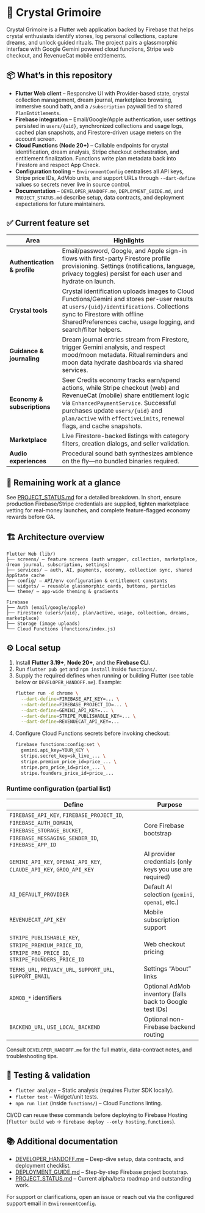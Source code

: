 # 🔮 Crystal Grimoire

Crystal Grimoire is a Flutter web application backed by Firebase that helps crystal enthusiasts identify stones, log personal collections, capture dreams, and unlock guided rituals. The project pairs a glassmorphic interface with Google Gemini powered cloud functions, Stripe web checkout, and RevenueCat mobile entitlements.

## 📦 What’s in this repository

- **Flutter Web client** – Responsive UI with Provider-based state, crystal collection management, dream journal, marketplace browsing, immersive sound bath, and a `/subscription` paywall tied to shared `PlanEntitlements`.
- **Firebase integration** – Email/Google/Apple authentication, user settings persisted in `users/{uid}`, synchronized collections and usage logs, cached plan snapshots, and Firestore-driven usage meters on the account screen.
- **Cloud Functions (Node 20+)** – Callable endpoints for crystal identification, dream analysis, Stripe checkout orchestration, and entitlement finalization. Functions write plan metadata back into Firestore and respect App Check.
- **Configuration tooling** – `EnvironmentConfig` centralises all API keys, Stripe price IDs, AdMob units, and support URLs through `--dart-define` values so secrets never live in source control.
- **Documentation** – `DEVELOPER_HANDOFF.me`, `DEPLOYMENT_GUIDE.md`, and `PROJECT_STATUS.md` describe setup, data contracts, and deployment expectations for future maintainers.

## ✅ Current feature set

| Area | Highlights |
| --- | --- |
| **Authentication & profile** | Email/password, Google, and Apple sign-in flows with first-party Firestore profile provisioning. Settings (notifications, language, privacy toggles) persist for each user and hydrate on launch. |
| **Crystal tools** | Crystal identification uploads images to Cloud Functions/Gemini and stores per-user results at `users/{uid}/identifications`. Collections sync to Firestore with offline SharedPreferences cache, usage logging, and search/filter helpers. |
| **Guidance & journaling** | Dream journal entries stream from Firestore, trigger Gemini analysis, and respect mood/moon metadata. Ritual reminders and moon data hydrate dashboards via shared services. |
| **Economy & subscriptions** | Seer Credits economy tracks earn/spend actions, while Stripe checkout (web) and RevenueCat (mobile) share entitlement logic via `EnhancedPaymentService`. Successful purchases update `users/{uid}` and `plan/active` with `effectiveLimits`, renewal flags, and cache snapshots. |
| **Marketplace** | Live Firestore-backed listings with category filters, creation dialogs, and seller validation. |
| **Audio experiences** | Procedural sound bath synthesizes ambience on the fly—no bundled binaries required. |

## 🚧 Remaining work at a glance

See [PROJECT_STATUS.md](PROJECT_STATUS.md) for a detailed breakdown. In short, ensure production Firebase/Stripe credentials are supplied, tighten marketplace vetting for real-money launches, and complete feature-flagged economy rewards before GA.

## 🏗 Architecture overview

```
Flutter Web (lib/)
├── screens/ – feature screens (auth wrapper, collection, marketplace, dream journal, subscription, settings)
├── services/ – auth, AI, payments, economy, collection sync, shared AppState cache
├── config/ – API/env configuration & entitlement constants
├── widgets/ – reusable glassmorphic cards, buttons, particles
└── theme/ – app-wide theming & gradients

Firebase
├── Auth (email/google/apple)
├── Firestore (users/{uid}, plan/active, usage, collection, dreams, marketplace)
├── Storage (image uploads)
└── Cloud Functions (functions/index.js)
```

## ⚙️ Local setup

1. Install **Flutter 3.19+**, **Node 20+**, and the **Firebase CLI**.
2. Run `flutter pub get` and `npm install` inside `functions/`.
3. Supply the required defines when running or building Flutter (see table below or `DEVELOPER_HANDOFF.me`). Example:
   ```bash
   flutter run -d chrome \
     --dart-define=FIREBASE_API_KEY=... \
     --dart-define=FIREBASE_PROJECT_ID=... \
     --dart-define=GEMINI_API_KEY=... \
     --dart-define=STRIPE_PUBLISHABLE_KEY=... \
     --dart-define=REVENUECAT_API_KEY=...
   ```
4. Configure Cloud Functions secrets before invoking checkout:
   ```bash
   firebase functions:config:set \
     gemini.api_key=YOUR_KEY \
     stripe.secret_key=sk_live_... \
     stripe.premium_price_id=price_... \
     stripe.pro_price_id=price_... \
     stripe.founders_price_id=price_...
   ```

### Runtime configuration (partial list)

| Define | Purpose |
| --- | --- |
| `FIREBASE_API_KEY`, `FIREBASE_PROJECT_ID`, `FIREBASE_AUTH_DOMAIN`, `FIREBASE_STORAGE_BUCKET`, `FIREBASE_MESSAGING_SENDER_ID`, `FIREBASE_APP_ID` | Core Firebase bootstrap |
| `GEMINI_API_KEY`, `OPENAI_API_KEY`, `CLAUDE_API_KEY`, `GROQ_API_KEY` | AI provider credentials (only keys you use are required) |
| `AI_DEFAULT_PROVIDER` | Default AI selection (`gemini`, `openai`, etc.) |
| `REVENUECAT_API_KEY` | Mobile subscription support |
| `STRIPE_PUBLISHABLE_KEY`, `STRIPE_PREMIUM_PRICE_ID`, `STRIPE_PRO_PRICE_ID`, `STRIPE_FOUNDERS_PRICE_ID` | Web checkout pricing |
| `TERMS_URL`, `PRIVACY_URL`, `SUPPORT_URL`, `SUPPORT_EMAIL` | Settings “About” links |
| `ADMOB_*` identifiers | Optional AdMob inventory (falls back to Google test IDs) |
| `BACKEND_URL`, `USE_LOCAL_BACKEND` | Optional non-Firebase backend routing |

Consult `DEVELOPER_HANDOFF.me` for the full matrix, data-contract notes, and troubleshooting tips.

## 🧪 Testing & validation

- `flutter analyze` – Static analysis (requires Flutter SDK locally).
- `flutter test` – Widget/unit tests.
- `npm run lint` (inside `functions/`) – Cloud Functions linting.

CI/CD can reuse these commands before deploying to Firebase Hosting (`flutter build web` → `firebase deploy --only hosting,functions`).

## 📚 Additional documentation

- [DEVELOPER_HANDOFF.me](DEVELOPER_HANDOFF.me) – Deep-dive setup, data contracts, and deployment checklist.
- [DEPLOYMENT_GUIDE.md](DEPLOYMENT_GUIDE.md) – Step-by-step Firebase project bootstrap.
- [PROJECT_STATUS.md](PROJECT_STATUS.md) – Current alpha/beta roadmap and outstanding work.

For support or clarifications, open an issue or reach out via the configured support email in `EnvironmentConfig`.
